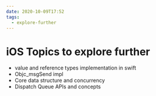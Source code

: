 ```yaml
---
date: 2020-10-09T17:52
tags: 
  - explore-further
---
```


# iOS Topics to explore further

- value and reference types implementation in swift
- Objc_msgSend impl
- Core data structure and concurrency
- Dispatch Queue APIs and concepts
